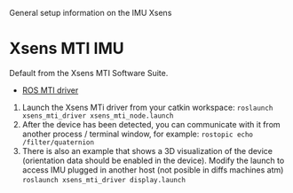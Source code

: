 General setup information on the IMU Xsens



# Xsens MTI IMU

Default from the Xsens MTI Software Suite.

* [ROS MTI driver](http://wiki.ros.org/xsens_mti_driver)

1. Launch the Xsens MTi driver from your catkin workspace:
   ``roslaunch xsens_mti_driver xsens_mti_node.launch``
2. After the device has been detected, you can communicate with it from another process / terminal window, for example:
   ``rostopic echo /filter/quaternion``
3. There is also an example that shows a 3D visualization of the device (orientation data should be enabled in the device). Modify the launch to access IMU plugged in another host (not posible in diffs machines atm)
   `roslaunch xsens_mti_driver display.launch`

